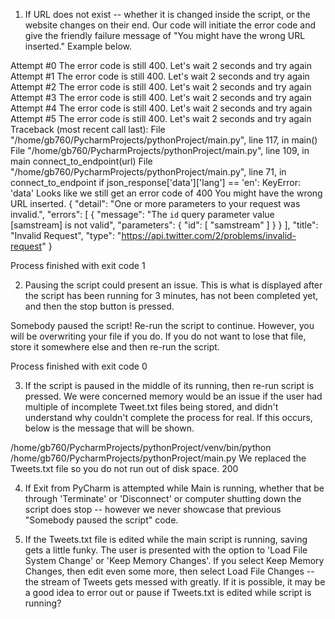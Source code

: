 1. If URL does not exist -- whether it is changed inside the script, or the website changes on their end. Our code will initiate the error code and give the friendly failure message of "You might have the wrong URL inserted."  Example below.


Attempt #0
The error code is still 400.
Let's wait 2 seconds and try again
Attempt #1
The error code is still 400.
Let's wait 2 seconds and try again
Attempt #2
The error code is still 400.
Let's wait 2 seconds and try again
Attempt #3
The error code is still 400.
Let's wait 2 seconds and try again
Attempt #4
The error code is still 400.
Let's wait 2 seconds and try again
Attempt #5
The error code is still 400.
Let's wait 2 seconds and try again
Traceback (most recent call last):
  File "/home/gb760/PycharmProjects/pythonProject/main.py", line 117, in <module>
    main()
  File "/home/gb760/PycharmProjects/pythonProject/main.py", line 109, in main
    connect_to_endpoint(url)
  File "/home/gb760/PycharmProjects/pythonProject/main.py", line 71, in connect_to_endpoint
    if json_response['data']['lang'] == 'en':
KeyError: 'data'
Looks like we still get an error code of 400 You might have the wrong URL inserted.
{
    "detail": "One or more parameters to your request was invalid.",
    "errors": [
        {
            "message": "The `id` query parameter value [samstream] is not valid",
            "parameters": {
                "id": [
                    "samstream"
                ]
            }
        }
    ],
    "title": "Invalid Request",
    "type": "https://api.twitter.com/2/problems/invalid-request"
}

Process finished with exit code 1



2. Pausing the script could present an issue. This is what is displayed after the script has been running for 3 minutes, has not been completed yet, and then the stop button is pressed. 
 
Somebody paused the script! 
 Re-run the script to continue. However, you will be overwriting your file if you do. 
 If you do not want to lose that file, store it somewhere else and then re-run the script.



Process finished with exit code 0

3. If the script is paused in the middle of its running, then re-run script is pressed. We were concerned memory would be an issue if the user had multiple of incomplete Tweet.txt files being stored, and didn't understand why couldn't complete the process for real. If this occurs, below is the message that will be shown.

/home/gb760/PycharmProjects/pythonProject/venv/bin/python /home/gb760/PycharmProjects/pythonProject/main.py
We replaced the Tweets.txt file so you do not run out of disk space.
200

  
 4. If Exit from PyCharm is attempted while Main is running, whether that be through 'Terminate' or 'Disconnect' or computer shutting down the script does stop -- however we never showcase that previous "Somebody paused the script" code.
 
 5. If the Tweets.txt file is edited while the main script is running, saving gets a little funky. The user is presented with the option to 'Load File System Change' or 'Keep Memory Changes'. If you select Keep Memory Changes, then edit even some more, then select Load File Changes -- the stream of Tweets gets messed with greatly. If it is possible, it may be a good idea to error out or pause if Tweets.txt is edited while script is running?
